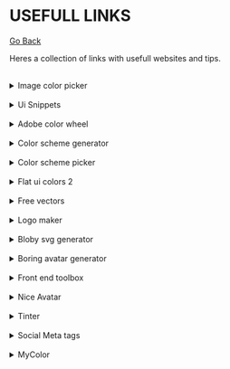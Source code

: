 # USEFULL LINKS

[Go Back](README.md)

Heres a collection of links with usefull websites and tips.

<br>
<details>
    <summary>Image color picker</summary>
    <br>
        <a href="https://imagecolorpicker.com/pt-pt" >
            <img src="images/button.png" />
        </a>
    <br><br>
    <img src="images/image-color-picker.png"/>
</details>

<br>
<details>
    <summary>Ui Snippets</summary>
    <br>
        <a href="https://ui-snippets.dev/" >
            <img src="images/button.png" />
        </a>
    <br><br>
    <img src="images/ui-snippets.png" />
</details>

<br>
<details>
    <summary>Adobe color wheel</summary>
    <br>
        <a href="https://color.adobe.com/pt/create/color-wheel" >
            <img src="images/button.png" />
        </a>
    <br><br>
    <img src="images/adobe-color-picker.png" />
</details>

<br>
<details>
    <summary>Color scheme generator</summary>
    <br>
        <a href="https://coolors.co/" >
            <img src="images/button.png" />
        </a>
    <br><br>
    <img src="images/scheme-generator.png" />
</details>

<br>
<details>
    <summary>Color scheme picker</summary>
    <br>
        <a href="https://www.schemecolor.com/" >
            <img src="images/button.png" />
        </a>
    <br><br>
    <img src="images/color-scheme-picker.png" />
</details>

<br>
<details>
    <summary>Flat ui colors 2</summary>
    <br>
        <a href="https://flatuicolors.com/" >
            <img src="images/button.png" />
        </a>
    <br><br>
    <img src="images/flatuicolors.png" />
</details>

<br>
<details>
    <summary>Free vectors</summary>
    <br>
        <a href="https://www.flaticon.com/" >
            <img src="images/button.png" />
        </a>
    <br><br>
    <img src="images/flaticon.png" />
</details>

<br>
<details>
    <summary>Logo maker</summary>
    <br>
        <a href="https://logomakr.com/" >
            <img src="images/button.png" />
        </a>
    <br><br>
    <img src="images/logomakr.png" />
</details>

<br>
<details>
    <summary>Bloby svg generator</summary>
    <br>
        <a href="https://bloby.co/" >
            <img src="images/button.png" />
        </a>
    <br><br>
    <img src="images/blobysvg.png" />
</details>

<br>
<details>
    <summary>Boring avatar generator</summary>
    <br>
        <a href="https://boringavatars.com/" >
            <img src="images/button.png" />
        </a>
    <br><br>
    <img src="images/boringavatars.png" />
</details>

<br>
<details>
    <summary>Front end toolbox</summary>
    <br>
        <a href="https://www.akshay.rocks/resources" >
            <img src="images/button.png" />
        </a>
    <br><br>
    <img src="images/skshay.png" />
</details>

<br>
<details>
    <summary>Nice Avatar</summary>
    <br>
        <a href="https://nice-avatar.chilllab.io/?ref=producthunt" >
            <img src="images/button.png" />
        </a>
    <br><br>
    <img src="images/niceavatar.png" />
</details>

<br>
<details>
    <summary>Tinter</summary>
    <br>
        <a href="https://tinter.uxie.io/" >
            <img src="images/button.png" />
        </a>
    <br><br>
    <img src="images/tinter.png" />
</details>

<br>
<details>
    <summary>Social Meta tags</summary>
    <br>
        <a href="https://shashiirk.github.io/social-tags/" >
            <img src="images/button.png" />
        </a>
    <br><br>
    <img src="images/social_tags.png" />
</details>

<br>
<details>
    <summary>MyColor</summary>
    <br>
        <a href="https://mycolor.space/" >
            <img src="images/button.png" />
        </a>
    <br><br>
    <img src="images/mycolor.png" />
</details>